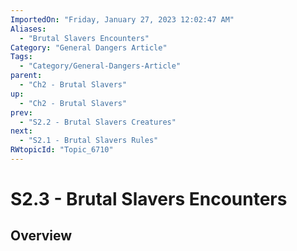 ```yaml
---
ImportedOn: "Friday, January 27, 2023 12:02:47 AM"
Aliases:
  - "Brutal Slavers Encounters"
Category: "General Dangers Article"
Tags:
  - "Category/General-Dangers-Article"
parent:
  - "Ch2 - Brutal Slavers"
up:
  - "Ch2 - Brutal Slavers"
prev:
  - "S2.2 - Brutal Slavers Creatures"
next:
  - "S2.1 - Brutal Slavers Rules"
RWtopicId: "Topic_6710"
---
```

# S2.3 - Brutal Slavers Encounters
## Overview
